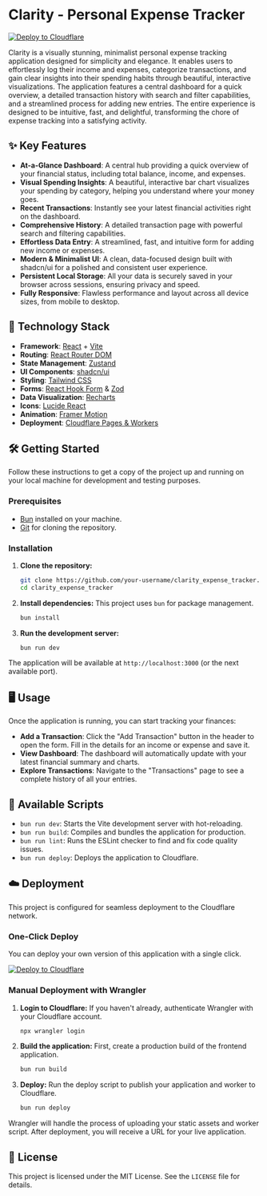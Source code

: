 # Clarity - Personal Expense Tracker

[![Deploy to Cloudflare](https://deploy.workers.cloudflare.com/button)](https://deploy.workers.cloudflare.com/?url=https://github.com/purohityaksh90-lang/generated-app-20250926-103120)

Clarity is a visually stunning, minimalist personal expense tracking application designed for simplicity and elegance. It enables users to effortlessly log their income and expenses, categorize transactions, and gain clear insights into their spending habits through beautiful, interactive visualizations. The application features a central dashboard for a quick overview, a detailed transaction history with search and filter capabilities, and a streamlined process for adding new entries. The entire experience is designed to be intuitive, fast, and delightful, transforming the chore of expense tracking into a satisfying activity.

## ✨ Key Features

-   **At-a-Glance Dashboard**: A central hub providing a quick overview of your financial status, including total balance, income, and expenses.
-   **Visual Spending Insights**: A beautiful, interactive bar chart visualizes your spending by category, helping you understand where your money goes.
-   **Recent Transactions**: Instantly see your latest financial activities right on the dashboard.
-   **Comprehensive History**: A detailed transaction page with powerful search and filtering capabilities.
-   **Effortless Data Entry**: A streamlined, fast, and intuitive form for adding new income or expenses.
-   **Modern & Minimalist UI**: A clean, data-focused design built with shadcn/ui for a polished and consistent user experience.
-   **Persistent Local Storage**: All your data is securely saved in your browser across sessions, ensuring privacy and speed.
-   **Fully Responsive**: Flawless performance and layout across all device sizes, from mobile to desktop.

## 🚀 Technology Stack

-   **Framework**: [React](https://react.dev/) + [Vite](https://vitejs.dev/)
-   **Routing**: [React Router DOM](https://reactrouter.com/)
-   **State Management**: [Zustand](https://zustand-demo.pmnd.rs/)
-   **UI Components**: [shadcn/ui](https://ui.shadcn.com/)
-   **Styling**: [Tailwind CSS](https://tailwindcss.com/)
-   **Forms**: [React Hook Form](https://react-hook-form.com/) & [Zod](https://zod.dev/)
-   **Data Visualization**: [Recharts](https://recharts.org/)
-   **Icons**: [Lucide React](https://lucide.dev/)
-   **Animation**: [Framer Motion](https://www.framer.com/motion/)
-   **Deployment**: [Cloudflare Pages & Workers](https://workers.cloudflare.com/)

## 🛠️ Getting Started

Follow these instructions to get a copy of the project up and running on your local machine for development and testing purposes.

### Prerequisites

-   [Bun](https://bun.sh/) installed on your machine.
-   [Git](https://git-scm.com/) for cloning the repository.

### Installation

1.  **Clone the repository:**
    ```sh
    git clone https://github.com/your-username/clarity_expense_tracker.git
    cd clarity_expense_tracker
    ```

2.  **Install dependencies:**
    This project uses `bun` for package management.
    ```sh
    bun install
    ```

3.  **Run the development server:**
    ```sh
    bun run dev
    ```

The application will be available at `http://localhost:3000` (or the next available port).

## 🖥️ Usage

Once the application is running, you can start tracking your finances:

-   **Add a Transaction**: Click the "Add Transaction" button in the header to open the form. Fill in the details for an income or expense and save it.
-   **View Dashboard**: The dashboard will automatically update with your latest financial summary and charts.
-   **Explore Transactions**: Navigate to the "Transactions" page to see a complete history of all your entries.

## 📜 Available Scripts

-   `bun run dev`: Starts the Vite development server with hot-reloading.
-   `bun run build`: Compiles and bundles the application for production.
-   `bun run lint`: Runs the ESLint checker to find and fix code quality issues.
-   `bun run deploy`: Deploys the application to Cloudflare.

## ☁️ Deployment

This project is configured for seamless deployment to the Cloudflare network.

### One-Click Deploy

You can deploy your own version of this application with a single click.

[![Deploy to Cloudflare](https://deploy.workers.cloudflare.com/button)](https://deploy.workers.cloudflare.com/?url=https://github.com/purohityaksh90-lang/generated-app-20250926-103120)

### Manual Deployment with Wrangler

1.  **Login to Cloudflare:**
    If you haven't already, authenticate Wrangler with your Cloudflare account.
    ```sh
    npx wrangler login
    ```

2.  **Build the application:**
    First, create a production build of the frontend application.
    ```sh
    bun run build
    ```

3.  **Deploy:**
    Run the deploy script to publish your application and worker to Cloudflare.
    ```sh
    bun run deploy
    ```

Wrangler will handle the process of uploading your static assets and worker script. After deployment, you will receive a URL for your live application.

## 📄 License

This project is licensed under the MIT License. See the `LICENSE` file for details.